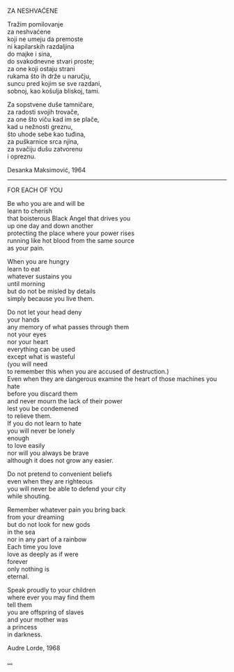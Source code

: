 ZA NESHVAĆENE  

Tražim pomilovanje  
za neshvaćene  
koji ne umeju da premoste  
ni kapilarskih razdaljina  
do majke i sina,  
do svakodnevne stvari proste;  
za one koji ostaju strani  
rukama što ih drže u naručju,  
suncu pred kojim se sve razdani,  
sobnoj, kao košulja bliskoj, tami.  

Za sopstvene duše tamničare,   
za radosti svojih trovače,  
za one što viču kad im se plače,  
kad u nežnosti greznu,  
što uhode sebe kao tuđina,  
za puškarnice srca njina,  
za svačiju dušu zatvorenu  
i opreznu.   
  
  
Desanka Maksimović, 1964  


---


FOR EACH OF YOU  

Be who you are and will be  
learn to cherish   
that boisterous Black Angel that drives you  
up one day and down another  
protecting the place where your power rises  
running like hot blood 
from the same source   
as your pain.  
  
When you are hungry  
learn to eat  
whatever sustains you  
until morning  
but do not be misled by details  
simply because you live them.  
  
Do not let your head deny  
your hands  
any memory of what passes through them  
not your eyes  
nor your heart  
everything can be used  
except what is wasteful  
(you will need  
to remember this when you are accused of destruction.)  
Even when they are dangerous examine the heart of those machines you hate  
before you discard them  
and never mourn the lack of their power  
lest you be condemened  
to relieve them.  
If you do not learn to hate  
you will never be lonely  
enough  
to love easily  
nor will you always be brave  
although it does not grow any easier.  
  
Do not pretend to convenient beliefs  
even when they are righteous  
you will never be able to defend your city  
while shouting.  
  
Remember whatever pain you bring back   
from your dreaming  
but do not look for new gods  
in the sea  
nor in any part of a rainbow  
Each time you love  
love as deeply as if were  
forever  
only nothing is  
eternal.  
  
Speak proudly to your children  
where ever you may find them  
tell them  
you are offspring of slaves  
and your mother was  
a princess  
in darkness.  
  
  
Audre Lorde, 1968  


<a href="/BFZ/player/96.211,90.4629999999999,96.1964689999999#embed?matchRatio=true">...</a>
